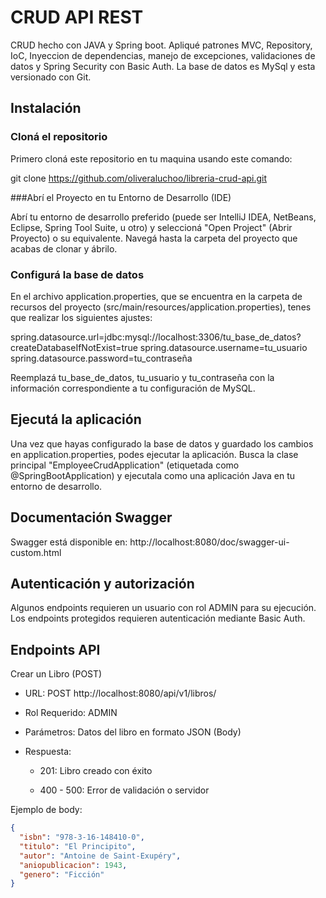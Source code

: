 # CRUD API REST

CRUD hecho con JAVA y Spring boot. Apliqué patrones MVC, Repository, IoC, Inyeccion de dependencias, manejo de excepciones, validaciones de datos y Spring Security con Basic Auth. La base de datos es MySql y esta versionado con Git.

## Instalación

### Cloná el repositorio
Primero cloná este repositorio en tu maquina usando este comando:

git clone https://github.com/oliveraluchoo/libreria-crud-api.git

###Abrí el Proyecto en tu Entorno de Desarrollo (IDE)

Abrí tu entorno de desarrollo preferido (puede ser IntelliJ IDEA, NetBeans, Eclipse, Spring Tool Suite, u otro) y seleccioná "Open Project" (Abrir Proyecto) o su equivalente. Navegá hasta la carpeta del proyecto que acabas de clonar y ábrilo.

### Configurá la base de datos

En el archivo application.properties, que se encuentra en la carpeta de recursos del proyecto (src/main/resources/application.properties), tenes que realizar los siguientes ajustes:

spring.datasource.url=jdbc:mysql://localhost:3306/tu_base_de_datos?createDatabaseIfNotExist=true
spring.datasource.username=tu_usuario
spring.datasource.password=tu_contraseña

Reemplazá tu_base_de_datos, tu_usuario y tu_contraseña con la información correspondiente a tu configuración de MySQL.

## Ejecutá la aplicación

Una vez que hayas configurado la base de datos y guardado los cambios en application.properties, podes ejecutar la aplicación. Busca la clase principal "EmployeeCrudApplication" (etiquetada como @SpringBootApplication) y ejecutala como una aplicación Java en tu entorno de desarrollo.

## Documentación Swagger

Swagger está disponible en: http://localhost:8080/doc/swagger-ui-custom.html

## Autenticación y autorización

Algunos endpoints requieren un usuario con rol ADMIN para su ejecución.
Los endpoints protegidos requieren autenticación mediante Basic Auth.


## Endpoints API

Crear un Libro (POST)

 - URL: POST http://localhost:8080/api/v1/libros/

 - Rol Requerido: ADMIN

 - Parámetros: Datos del libro en formato JSON (Body)

 - Respuesta:

   - 201: Libro creado con éxito

   - 400 - 500: Error de validación o servidor

Ejemplo de body:

```json
{
  "isbn": "978-3-16-148410-0",
  "titulo": "El Principito",
  "autor": "Antoine de Saint-Exupéry",
  "aniopublicacion": 1943,
  "genero": "Ficción"
}

```